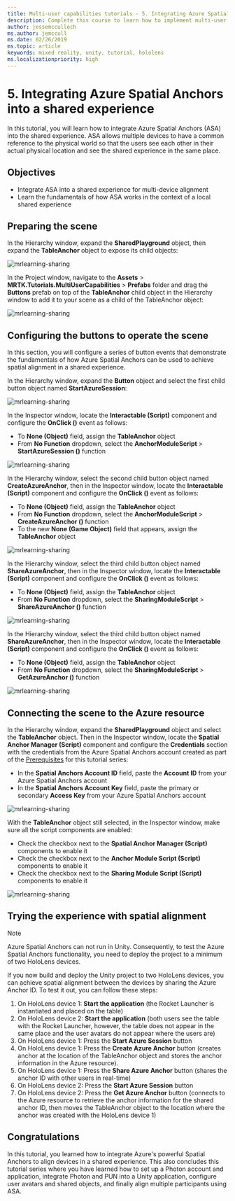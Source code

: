 ```yaml
---
title: Multi-user capabilities tutorials - 5. Integrating Azure Spatial Anchors into a shared experience
description: Complete this course to learn how to implement multi-user shared experiences within a HoloLens 2 application.
author: jessemcculloch
ms.author: jemccull
ms.date: 02/26/2019
ms.topic: article
keywords: mixed reality, unity, tutorial, hololens
ms.localizationpriority: high
---
```


# 5. Integrating Azure Spatial Anchors into a shared experience

In this tutorial, you will learn how to integrate Azure Spatial Anchors (ASA) into the shared experience. ASA allows multiple devices to have a common reference to the physical world so that the users see each other in their actual physical location and see the shared experience in the same place.

## Objectives

* Integrate ASA into a shared experience for multi-device alignment
* Learn the fundamentals of how ASA works in the context of a local shared experience

## Preparing the scene

In the Hierarchy window, expand the **SharedPlayground** object, then expand the **TableAnchor** object to expose its child objects:

![mrlearning-sharing](images/mrlearning-sharing/tutorial4-section1-step1-1.png)

In the Project window, navigate to the **Assets** > **MRTK.Tutorials.MultiUserCapabilities** > **Prefabs** folder and drag the **Buttons** prefab on top of the **TableAnchor** child object in the Hierarchy window to add it to your scene as a child of the TableAnchor object:

![mrlearning-sharing](images/mrlearning-sharing/tutorial4-section1-step1-2.png)

## Configuring the buttons to operate the scene

In this section, you will configure a series of button events that demonstrate the fundamentals of how Azure Spatial Anchors can be used to achieve spatial alignment in a shared experience.

In the Hierarchy window, expand the **Button** object and select the first child button object named **StartAzureSession**:

![mrlearning-sharing](images/mrlearning-sharing/tutorial4-section2-step1-1.png)

In the Inspector window, locate the **Interactable (Script)** component and configure the **OnClick ()** event as follows:

* To **None (Object)** field, assign the **TableAnchor** object
* From **No Function** dropdown, select the **AnchorModuleScript** > **StartAzureSession ()** function

![mrlearning-sharing](images/mrlearning-sharing/tutorial4-section2-step1-2.png)

In the Hierarchy window, select the second child button object named **CreateAzureAnchor**, then in the Inspector window, locate the **Interactable (Script)** component and configure the **OnClick ()** event as follows:

* To **None (Object)** field, assign the **TableAnchor** object
* From **No Function** dropdown, select the **AnchorModuleScript** > **CreateAzureAnchor ()** function
* To the new **None (Game Object)** field that appears, assign the **TableAnchor** object

![mrlearning-sharing](images/mrlearning-sharing/tutorial4-section2-step1-3.png)

In the Hierarchy window, select the third child button object named **ShareAzureAnchor**, then in the Inspector window, locate the **Interactable (Script)** component and configure the **OnClick ()** event as follows:

* To **None (Object)** field, assign the **TableAnchor** object
* From **No Function** dropdown, select the **SharingModuleScript** > **ShareAzureAnchor ()** function

![mrlearning-sharing](images/mrlearning-sharing/tutorial4-section2-step1-4.png)

In the Hierarchy window, select the third child button object named **ShareAzureAnchor**, then in the Inspector window, locate the **Interactable (Script)** component and configure the **OnClick ()** event as follows:

* To **None (Object)** field, assign the **TableAnchor** object
* From **No Function** dropdown, select the **SharingModuleScript** > **GetAzureAnchor ()** function

![mrlearning-sharing](images/mrlearning-sharing/tutorial4-section2-step1-5.png)

## Connecting the scene to the Azure resource

In the Hierarchy window, expand the **SharedPlayground** object and select the **TableAnchor** object. Then in the Inspector window, locate the **Spatial Anchor Manager (Script)** component and configure the **Credentials** section with the credentials from the Azure Spatial Anchors account created as part of the [Prerequisites](mrlearning-sharing(photon)-ch1.md#prerequisites) for this tutorial series:

* In the **Spatial Anchors Account ID** field, paste the **Account ID** from your Azure Spatial Anchors account
* In the **Spatial Anchors Account Key** field, paste the primary or secondary **Access Key** from your Azure Spatial Anchors account

![mrlearning-sharing](images/mrlearning-sharing/tutorial4-section3-step1-1.png)

With the **TableAnchor** object still selected, in the Inspector window, make sure all the script components are enabled:

* Check the checkbox next to the **Spatial Anchor Manager (Script)** components to enable it
* Check the checkbox next to the **Anchor Module Script (Script)** components to enable it
* Check the checkbox next to the **Sharing Module Script (Script)** components to enable it

![mrlearning-sharing](images/mrlearning-sharing/tutorial4-section3-step1-2.png)

## Trying the experience with spatial alignment

> [!NOTE]
> Azure Spatial Anchors can not run in Unity. Consequently, to test the Azure Spatial Anchors functionality, you need to deploy the project to a minimum of two HoloLens devices.

If you now build and deploy the Unity project to two HoloLens devices, you can achieve spatial alignment between the devices by sharing the Azure Anchor ID. To test it out, you can follow these steps:

1. On HoloLens device 1: **Start the application** (the Rocket Launcher is instantiated and placed on the table)
2. On HoloLens device 2: **Start the application** (both users see the table with the Rocket Launcher, however, the table does not appear in the same place and the user avatars do not appear where the users are)
3. On HoloLens device 1: Press the **Start Azure Session** button
4. On HoloLens device 1: Press the **Create Azure Anchor** button (creates anchor at the location of the TableAnchor object and stores the anchor information in the Azure resource).
5. On HoloLens device 1: Press the **Share Azure Anchor** button (shares the anchor ID with other users in real-time)
6. On HoloLens device 2: Press the **Start Azure Session** button
7. On HoloLens device 2: Press the **Get Azure Anchor** button (connects to the Azure resource to retrieve the anchor information for the shared anchor ID, then moves the TableAnchor object to the location where the anchor was created with the HoloLens device 1)

## Congratulations

In this tutorial, you learned how to integrate Azure's powerful Spatial Anchors to align devices in a shared experience. This also concludes this tutorial series where you have learned how to set up a Photon account and application, integrate Photon and PUN into a Unity application, configure user avatars and shared objects, and finally align multiple participants using ASA.

